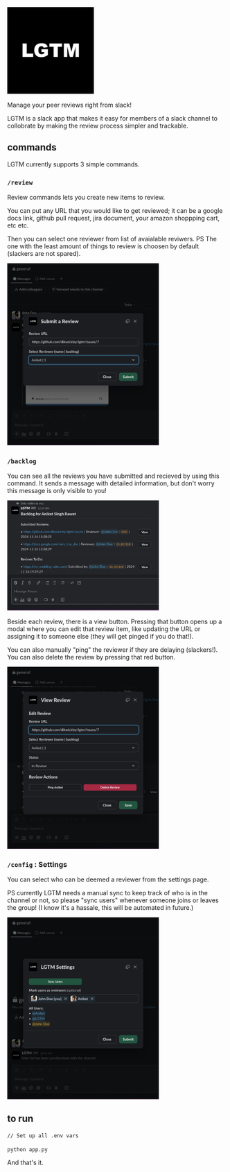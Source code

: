 <img src="public/lgtm.jpg" width="200" height="200">

Manage your peer reviews right from slack!

LGTM is a slack app that makes it easy for members of a slack channel to collobrate by making the review process simpler and trackable.


## commands

LGTM currently supports 3 simple commands.

### `/review`

Review commands lets you create new items to review.

You can put any URL that you would like to get reviewed; it can be a google docs link, github pull request, jira document, your amazon shoppping cart, etc etc.

Then you can select one reviewer from list of avaialable reviwers. PS The one with the least amount of things to review is choosen by default (slackers are not spared).

<img src="public/lgtm_submit_review.png" width="350">



### `/backlog`

You can see all the reviews you have submitted and recieved by using this command. It sends a message with detailed information, but don't worry this message is only visible to you!

<img src="public/lgtm_backlog.png" width="350">

Beside each review, there is a view button. Pressing that button opens up a modal where you can edit that review item, like updating the URL or assigning it to someone else (they will get pinged if you do that!).

You can also manually "ping" the reviewer if they are delaying (slackers!).
You can also delete the review by pressing that red button.

<img src="public/lgtm_view_review.png" width="350">

### `/config` : Settings

You can select who can be deemed a reviewer from the settings page.

PS currently LGTM needs a manual sync to keep track of who is in the channel or not, so please "sync users" whenever someone joins or leaves the group! (I know it's a hassale, this will be automated in future.)

<img src="public/lgtm_config.png" width="350">

## to run

```
// Set up all .env vars

python app.py
```

And that's it. 